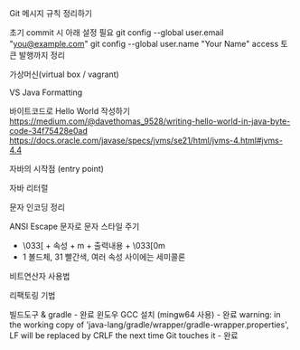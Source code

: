 Git 메시지 규칙 정리하기

초기 commit 시 아래 설정 필요
  git config --global user.email "you@example.com"
  git config --global user.name "Your Name"
access 토큰 발행까지 정리

가상머신(virtual box / vagrant)

VS Java Formatting

바이트코드로 Hello World 작성하기
https://medium.com/@davethomas_9528/writing-hello-world-in-java-byte-code-34f75428e0ad
https://docs.oracle.com/javase/specs/jvms/se21/html/jvms-4.html#jvms-4.4

자바의 시작점 (entry point)

자바 리터럴

문자 인코딩 정리

ANSI Escape 문자로 문자 스타일 주기
  - \033[ + 속성 + m + 출력내용 + \033[0m
  - 1 볼드체, 31 빨간색, 여러 속성 사이에는 세미콜론

비트연산자 사용법

리팩토링 기법


빌드도구 & gradle - 완료
윈도우 GCC 설치 (mingw64 사용) - 완료
warning: in the working copy of 'java-lang/gradle/wrapper/gradle-wrapper.properties', LF will be replaced by CRLF the next time Git touches it - 완료

